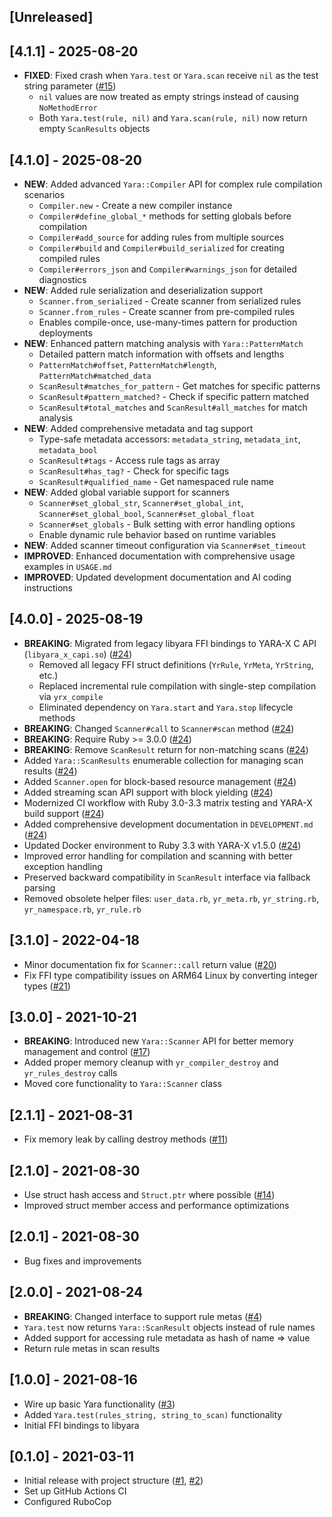 ## [Unreleased]

## [4.1.1] - 2025-08-20

- **FIXED**: Fixed crash when `Yara.test` or `Yara.scan` receive `nil` as the test string parameter ([#15](https://github.com/jonmagic/yara-ffi/issues/15))
  - `nil` values are now treated as empty strings instead of causing `NoMethodError`
  - Both `Yara.test(rule, nil)` and `Yara.scan(rule, nil)` now return empty `ScanResults` objects

## [4.1.0] - 2025-08-20

- **NEW**: Added advanced `Yara::Compiler` API for complex rule compilation scenarios
  - `Compiler.new` - Create a new compiler instance
  - `Compiler#define_global_*` methods for setting globals before compilation
  - `Compiler#add_source` for adding rules from multiple sources
  - `Compiler#build` and `Compiler#build_serialized` for creating compiled rules
  - `Compiler#errors_json` and `Compiler#warnings_json` for detailed diagnostics
- **NEW**: Added rule serialization and deserialization support
  - `Scanner.from_serialized` - Create scanner from serialized rules
  - `Scanner.from_rules` - Create scanner from pre-compiled rules
  - Enables compile-once, use-many-times pattern for production deployments
- **NEW**: Enhanced pattern matching analysis with `Yara::PatternMatch`
  - Detailed pattern match information with offsets and lengths
  - `PatternMatch#offset`, `PatternMatch#length`, `PatternMatch#matched_data`
  - `ScanResult#matches_for_pattern` - Get matches for specific patterns
  - `ScanResult#pattern_matched?` - Check if specific pattern matched
  - `ScanResult#total_matches` and `ScanResult#all_matches` for match analysis
- **NEW**: Added comprehensive metadata and tag support
  - Type-safe metadata accessors: `metadata_string`, `metadata_int`, `metadata_bool`
  - `ScanResult#tags` - Access rule tags as array
  - `ScanResult#has_tag?` - Check for specific tags
  - `ScanResult#qualified_name` - Get namespaced rule name
- **NEW**: Added global variable support for scanners
  - `Scanner#set_global_str`, `Scanner#set_global_int`, `Scanner#set_global_bool`, `Scanner#set_global_float`
  - `Scanner#set_globals` - Bulk setting with error handling options
  - Enable dynamic rule behavior based on runtime variables
- **NEW**: Added scanner timeout configuration via `Scanner#set_timeout`
- **IMPROVED**: Enhanced documentation with comprehensive usage examples in `USAGE.md`
- **IMPROVED**: Updated development documentation and AI coding instructions

## [4.0.0] - 2025-08-19

- **BREAKING**: Migrated from legacy libyara FFI bindings to YARA-X C API (`libyara_x_capi.so`) ([#24](https://github.com/jonmagic/yara-ffi/pull/24))
  - Removed all legacy FFI struct definitions (`YrRule`, `YrMeta`, `YrString`, etc.)
  - Replaced incremental rule compilation with single-step compilation via `yrx_compile`
  - Eliminated dependency on `Yara.start` and `Yara.stop` lifecycle methods
- **BREAKING**: Changed `Scanner#call` to `Scanner#scan` method ([#24](https://github.com/jonmagic/yara-ffi/pull/24))
- **BREAKING**: Require Ruby >= 3.0.0 ([#24](https://github.com/jonmagic/yara-ffi/pull/24))
- **BREAKING**: Remove `ScanResult` return for non-matching scans ([#24](https://github.com/jonmagic/yara-ffi/pull/24))
- Added `Yara::ScanResults` enumerable collection for managing scan results ([#24](https://github.com/jonmagic/yara-ffi/pull/24))
- Added `Scanner.open` for block-based resource management ([#24](https://github.com/jonmagic/yara-ffi/pull/24))
- Added streaming scan API support with block yielding ([#24](https://github.com/jonmagic/yara-ffi/pull/24))
- Modernized CI workflow with Ruby 3.0-3.3 matrix testing and YARA-X build support ([#24](https://github.com/jonmagic/yara-ffi/pull/24))
- Added comprehensive development documentation in `DEVELOPMENT.md` ([#24](https://github.com/jonmagic/yara-ffi/pull/24))
- Updated Docker environment to Ruby 3.3 with YARA-X v1.5.0 ([#24](https://github.com/jonmagic/yara-ffi/pull/24))
- Improved error handling for compilation and scanning with better exception handling
- Preserved backward compatibility in `ScanResult` interface via fallback parsing
- Removed obsolete helper files: `user_data.rb`, `yr_meta.rb`, `yr_string.rb`, `yr_namespace.rb`, `yr_rule.rb`

## [3.1.0] - 2022-04-18

- Minor documentation fix for `Scanner::call` return value ([#20](https://github.com/jonmagic/yara-ffi/pull/20))
- Fix FFI type compatibility issues on ARM64 Linux by converting integer types ([#21](https://github.com/jonmagic/yara-ffi/pull/21))

## [3.0.0] - 2021-10-21

- **BREAKING**: Introduced new `Yara::Scanner` API for better memory management and control ([#17](https://github.com/jonmagic/yara-ffi/pull/17))
- Added proper memory cleanup with `yr_compiler_destroy` and `yr_rules_destroy` calls
- Moved core functionality to `Yara::Scanner` class

## [2.1.1] - 2021-08-31

- Fix memory leak by calling destroy methods ([#11](https://github.com/jonmagic/yara-ffi/pull/11))

## [2.1.0] - 2021-08-30

- Use struct hash access and `Struct.ptr` where possible ([#14](https://github.com/jonmagic/yara-ffi/pull/14))
- Improved struct member access and performance optimizations

## [2.0.1] - 2021-08-30

- Bug fixes and improvements

## [2.0.0] - 2021-08-24

- **BREAKING**: Changed interface to support rule metas ([#4](https://github.com/jonmagic/yara-ffi/pull/4))
- `Yara.test` now returns `Yara::ScanResult` objects instead of rule names
- Added support for accessing rule metadata as hash of name => value
- Return rule metas in scan results

## [1.0.0] - 2021-08-16

- Wire up basic Yara functionality ([#3](https://github.com/jonmagic/yara-ffi/pull/3))
- Added `Yara.test(rules_string, string_to_scan)` functionality
- Initial FFI bindings to libyara

## [0.1.0] - 2021-03-11

- Initial release with project structure ([#1](https://github.com/jonmagic/yara-ffi/pull/1), [#2](https://github.com/jonmagic/yara-ffi/pull/2))
- Set up GitHub Actions CI
- Configured RuboCop
